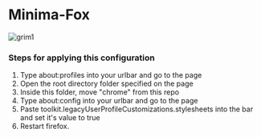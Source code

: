 # Minima-Fox
![grim1](https://user-images.githubusercontent.com/130303898/230786900-e5799cf3-3360-4b1b-9b1a-9e3bd7d780eb.png)

### Steps for applying this configuration
<ol>
  <li>Type about:profiles into your urlbar and go to the page</li>  
  <li>Open the root directory folder specified on the page</li>  
  <li>Inside this folder, move "chrome" from this repo</li>   
  <li>Type about:config into your urlbar and go to the page</li>
  <li>Paste toolkit.legacyUserProfileCustomizations.stylesheets into the bar and set it's value to true</li>
  <li>Restart firefox.</li>
</ol>
